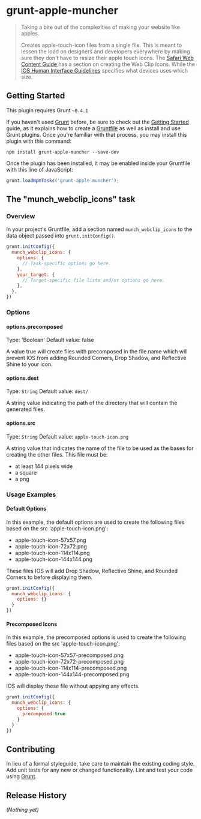 # grunt-apple-muncher

> Taking a bite out of the complexities of making your website like apples.
>
> Creates apple-touch-icon files from a single file. This is meant to lessen the load on designers and developers everywhere by making sure they don't have to resize their apple touch icons.
> The [Safari Web Content Guide ](http://developer.apple.com/library/ios/documentation/AppleApplications/Reference/SafariWebContent/ConfiguringWebApplications/ConfiguringWebApplications.html#//apple_ref/doc/uid/TP40002051-CH3-SW3) has a section on creating the Web Clip Icons.
> While the [IOS Human Interface Guidelines](http://developer.apple.com/library/ios/documentation/UserExperience/Conceptual/MobileHIG/IconsImages/IconsImages.html#//apple_ref/doc/uid/TP40006556-CH14) specifies what devices uses which size.

## Getting Started
This plugin requires Grunt `~0.4.1`

If you haven't used [Grunt](http://gruntjs.com/) before, be sure to check out the [Getting Started](http://gruntjs.com/getting-started) guide, as it explains how to create a [Gruntfile](http://gruntjs.com/sample-gruntfile) as well as install and use Grunt plugins. Once you're familiar with that process, you may install this plugin with this command:

```shell
npm install grunt-apple-muncher --save-dev
```

Once the plugin has been installed, it may be enabled inside your Gruntfile with this line of JavaScript:

```js
grunt.loadNpmTasks('grunt-apple-muncher');
```

## The "munch_webclip_icons" task

### Overview
In your project's Gruntfile, add a section named `munch_webclip_icons` to the data object passed into `grunt.initConfig()`.

```js
grunt.initConfig({
  munch_webclip_icons: {
    options: {
      // Task-specific options go here.
    },
    your_target: {
      // Target-specific file lists and/or options go here.
    },
  },
})
```

### Options

#### options.precomposed
Type: 'Boolean' 
Default value: false 

A value true will create files with precomposed in the file name which will prevent IOS from adding Rounded Corners, Drop Shadow, and Reflective Shine to your icon.


#### options.dest
Type: `String` 
Default value: `dest/` 

A string value indicating the path of the directory that will contain the generated files.

#### options.src
Type: `String` 
Default value: `apple-touch-icon.png` 

A string value that indicates the name of the file to be used as the bases for creating the other files. This file must be:
- at least 144 pixels wide
- a square
- a png 

### Usage Examples

#### Default Options
In this example, the default options are used to create the following files based on the src 'apple-touch-icon.png':
- apple-touch-icon-57x57.png
- apple-touch-icon-72x72.png
- apple-touch-icon-114x114.png
- apple-touch-icon-144x144.png

These files IOS will add Drop Shadow, Reflective Shine, and Rounded Corners to before displaying them.

```js
grunt.initConfig({
  munch_webclip_icons: {
    options: {}
  }
})
```
#### Precomposed Icons
In this example, the precomposed options is used to create the following files based on the src 'apple-touch-icon.png':
- apple-touch-icon-57x57-precomposed.png
- apple-touch-icon-72x72-precomposed.png
- apple-touch-icon-114x114-precomposed.png
- apple-touch-icon-144x144-precomposed.png

IOS will display these file without appying any effects.

```js
grunt.initConfig({
  munch_webclip_icons: {
    options: {
      precomposed:true
    }
  }
})
```
## Contributing
In lieu of a formal styleguide, take care to maintain the existing coding style. Add unit tests for any new or changed functionality. Lint and test your code using [Grunt](http://gruntjs.com/).

## Release History
_(Nothing yet)_
